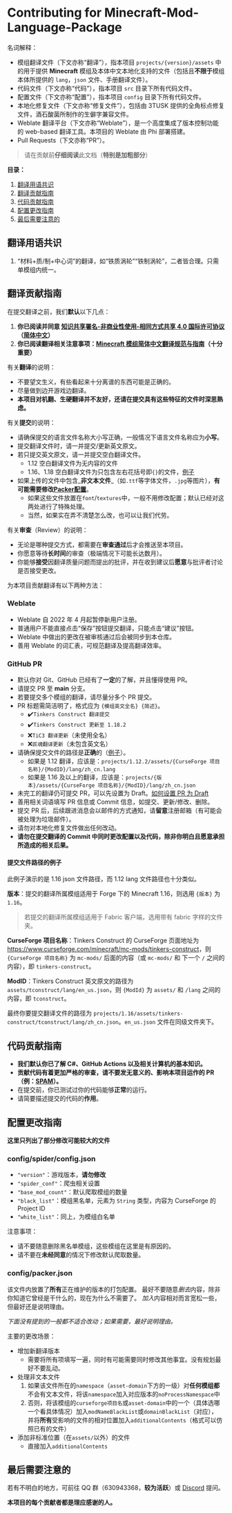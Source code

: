 # Contributing for Minecraft-Mod-Language-Package

名词解释：

- 模组翻译文件（下文亦称“翻译”），指本项目 `projects/{version}/assets` 中的用于提供 **Minecraft** 模组及本体中文本地化支持的文件（包括且**不限于**模组本体所提供的 `lang`，`json` 文件、手册翻译文件）。
- 代码文件（下文亦称“代码”），指本项目 `src` 目录下所有代码文件。
- 配置文件（下文亦称“配置”），指本项目 `config` 目录下所有代码文件。
- 本地化修复文件（下文亦称“修复文件”），包括由 3TUSK 提供的全角标点修复文件，酒石酸菌所制作的生僻字兼容文件。
- Weblate 翻译平台（下文亦称“Weblate”），是一个高度集成了版本控制功能的 web-based 翻译工具。本项目的 Weblate 由 Phi 部署搭建。
- Pull Requests（下文亦称“PR”）。

> 请在贡献前**仔细阅读**此文档（**特别是加粗部分**）

**目录：**

1. [翻译用语共识](#翻译用语共识)
2. [翻译贡献指南](#翻译贡献指南)
3. [代码贡献指南](#代码贡献指南)
4. [配置更改指南](#配置更改指南)
5. [最后需要注意的](#最后需要注意的)

## 翻译用语共识

1. “材料+质/制+中心词”的翻译，如“铁质涡轮”“铁制涡轮”，二者皆合理。只需单模组内统一。

## 翻译贡献指南

在提交翻译之前，我们**默认**以下几点：

1. **你已阅读并同意 [知识共享署名-非商业性使用-相同方式共享 4.0 国际许可协议](https://creativecommons.org/licenses/by-nc-sa/4.0/)（[简体中文](https://creativecommons.org/licenses/by-nc-sa/4.0/deed.zh)）**
2. **你已阅读翻译相关注意事项：[Minecraft 模组简体中文翻译规范与指南](https://rules.cfpa.team/)（十分重要）**

有关**翻译**的说明：

- 不要望文生义，有些看起来十分离谱的东西可能是正确的。
- 尽量做到边开游戏边翻译。
- **本项目对机翻、生硬翻译并不友好，还请在提交具有这些特征的文件时深思熟虑。**

有关**提交**的说明：

- 请确保提交的语言文件名称大小写正确，一般情况下语言文件名称应为**小写**。
- 提交翻译文件时，请一并提交/更新英文原文。
- 若只提交英文原文，请一并提交空白翻译文件。
  - 1.12 空白翻译文件为无内容的文件
  - 1.16、1.18 空白翻译文件为只包含左右花括号即`{}`的文件，[例子](https://github.com/CFPAOrg/Minecraft-Mod-Language-Package/blob/50b4d47d320ac9b78192e9adec19bff0a4948d57/projects/1.16.1/assets/pams-harvestcraft-2-food-extended/pamhc2foodextended/zh_cn.json)
- 如果上传的文件中包含_**非文本文件**_（如`.ttf`等字体文件，`.jpg`等图片），**有可能需要修改[Packer配置](./CONTRIBUTING.md#configpackerjson)**。
  - 如果这些文件放置在`font`/`textures`中，一般不用修改配置；默认已经对这两处进行了特殊处理。
  - 当然，如果实在弄不清楚怎么改，也可以让我们代劳。

有关**审查**（Review）的说明：

- 无论是哪种提交方式，都需要在**审查通过**后才会推送至本项目。
- 你愿意等待**长时间**的审查（极端情况下可能长达数月）。
- 你能够**接受**因翻译质量问题而提出的批评，并在收到建议后**愿意**与批评者讨论是否接受更改。

为本项目贡献翻译有以下两种方法：
### Weblate

- Weblate 自 2022 年 4 月起暂停新用户注册。
- 普通用户不能直接点击“保存”按钮提交翻译，只能点击“建议”按钮。
- Weblate 中做出的更改在被审核通过后会被同步到本仓库。
- 善用 Weblate 的词汇表，可规范翻译及提高翻译效率。

### GitHub PR

- 默认你对 Git、GitHub 已经有了**一定**的了解，并且懂得使用 PR。
- 请提交 PR 至 **main** 分支。
- 若要提交多个模组的翻译，请尽量分多个 PR 提交。
- PR 标题需简洁明了，格式应为 `{模组英文全名} {简述}`。
  - ✔️`Tinkers Construct 翻译提交`
  - ✔️`Tinkers Construct 更新至 1.18.2 `
  - ❌`TiC3 翻译更新`（未使用全名）
  - ❌`匠魂翻译更新`（未包含英文名）
- 请确保提交文件的路径是**正确**的（[例子](#提交文件路径的例子)）。
  - 如果是 1.12 翻译，应该是：`projects/1.12.2/assets/{CurseForge 项目名称}/{ModID}/lang/zh_cn.lang`
  - 如果是 1.16 及以上的翻译，应该是：`projects/{版本}/assets/{CurseForge 项目名称}/{ModID}/lang/zh_cn.json`
- 未完工的翻译仍可提交 PR，可以先设置为 Draft。[如何设置 PR 为 Draft](https://github.com/CFPAOrg/Minecraft-Mod-Language-Package/raw/main/%E5%A6%82%E4%BD%95%E8%AE%BE%E7%BD%AEPR%E4%B8%BADraft.jpg)
- 善用相关词语填写 PR 信息或 Commit 信息，如提交、更新/修改、删除。
- 提交 PR 后，后续跟进消息会以邮件的方式通知，请**留意**注册邮箱（有可能会被处理为垃圾邮件）。
- 请勿对本地化修复文件做出任何改动。
- **请勿在提交翻译的 Commit 中同时更改配置以及代码，除非你明白且愿意承担所造成的相关后果。**

#### 提交文件路径的例子

此例子演示的是 1.16 json 文件路径，而 1.12 lang 文件路径也十分类似。

**版本**：提交的翻译所属模组适用于 Forge 下的 Minecraft 1.16，则选用 `{版本}` 为 `1.16`。

> 若提交的翻译所属模组适用于 Fabric 客户端，选用带有 fabric 字样的文件夹。

**CurseForge 项目名称**：Tinkers Construct 的 CurseForge 页面地址为 <https://www.curseforge.com/minecraft/mc-mods/tinkers-construct>，则 `{CurseForge 项目名称}` 为 `mc-mods/` 后面的内容（或 `mc-mods/` 和 下一个 `/` 之间的内容），即 `tinkers-construct`。

**ModID**：Tinkers Construct 英文原文的路径为 `assets/tconstruct/lang/en_us.json`，则 `{ModId}` 为 `assets/` 和 `/lang` 之间的内容，即 `tconstruct`。

最终你要提交翻译文件的路径为 `projects/1.16/assets/tinkers-construct/tconstruct/lang/zh_cn.json`。`en_us.json` 文件在同级文件夹下。

## 代码贡献指南

- **我们默认你已了解 C#、GitHub Actions 以及相关计算机的基本知识。**
- **贡献代码有着更加严格的审查，请不要发无意义的、影响本项目运作的 PR（例：[SPAM](https://github.com/CFPAOrg/Minecraft-Mod-Language-Package/pull/840)）。**
- 在提交前，你已测试过你的代码能够**正常**的运行。
- 请简要描述提交的代码的**作用**。

## 配置更改指南

**这里只列出了部分修改可能较大的文件**

### config/spider/config.json

- `"version"`：游戏版本，**请勿修改**
- `"spider_conf"`：爬虫相关设置
- `"base_mod_count"`：默认爬取模组的数量
- `"black_list"`：模组黑名单，元素为 `String` 类型，内容为 CurseForge 的 Project ID
- `"white_list"`：同上，为模组白名单

注意事项：

- 请不要随意删除黑名单模组，这些模组在这里是有原因的。
- 请不要在**未经同意**的情况下修改默认爬取数量。


### config/packer.json

该文件内放置了**所有**正在维护的版本的打包配置。
最好不要随意*删去*内容，除非你知道它曾经是干什么的，现在为什么不需要了。
*加入*内容相对而言宽松一些，但最好还是说明理由。

*下面没有提到的一般都不适合改动；如果需要，最好说明理由。*

主要的更改场景：
- 增加新翻译版本
  - 需要将所有项填写一遍，同时有可能需要同时修改其他事宜。没有规划最好不要乱动。
- 处理非文本文件
  1. 如果该文件所在的`namespace`（`asset-domain`下方的一级）对**任何模组都**不会有文本文件，将该`namespace`加入对应版本的`noProcessNamespace`中
  2. 否则，将该模组的`curseforge项目名`或`asset-domain`中的一个（具体选哪一个看具体情况）加入`modNameBlackList`或`domainBlackList`（对应），
  并将**所有**受影响的文件的相对位置加入`additionalContents`（格式可以仿照已有的文件）
- 添加非标准位置（在`assets/`以外）的文件
  - 直接加入`additionalContents`


## 最后需要注意的

若有不明白的地方，可前往 QQ 群（630943368，**较为活跃**）或 [Discord](https://discord.com/invite/SGve5Fn) 提问。

**本项目的每个贡献者都是理应感谢的人。**

